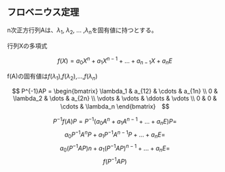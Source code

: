## フロベニウス定理

n次正方行列Aは、$\lambda_1$, $\lambda_2$, ... ,$\lambda_n$を固有値に持つとする。

行列Xの多項式

$$ f(X) = a_0X^n + a_1X^{n-1} + ... + a_{n-1}X + a_nE $$

f(A)の固有値は$f(\lambda_1)$,$f(\lambda_2)$,...,$f(\lambda_n)$

$$ P^{-1}AP = \begin{bmatrix} \lambda_1 & a_{12} & \cdots & a_{1n} \\ 0 & \lambda_2 & \dots & a_{2n} \\ \vdots & \vdots & \ddots & \vdots \\ 0 & 0 & \cdots & \lambda_n  \end{bmatrix}　$$

$$ P^{-1}f(A)P = P^{-1}(a_0A^n + a_1A^{n - 1} + ... + a_nE)P = $$
$$ a_0P^{-1}A^nP + a_1P^{-1}A^{n-1}P + ... + a_nE = $$
$$ a_0(P^{-1}AP)n + a_1(P^{-1}AP)^{n-1} + ... + a_nE =  $$
$$ f(P^{-1}AP) $$